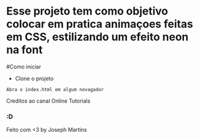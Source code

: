 # Esse projeto tem como objetivo colocar em pratica animaçoes feitas em CSS, estilizando um efeito neon na font

#Como iniciar

* Clone o projeto

```
Abra o index.html em algum nevagador
```


Creditos ao canal Online Tutorials


### :D

Feito com <3 by Joseph Martins
